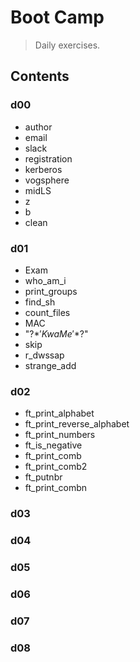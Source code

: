 # Boot Camp
> Daily exercises.

## Contents
### d00
- author
- email
- slack
- registration
- kerberos
- vogsphere
- midLS
- z
- b
- clean
### d01
- Exam
- who_am_i
- print_groups
- find_sh
- count_files
- MAC
- "\?$*'KwaMe'*$?\"
- skip
- r_dwssap
- strange_add
### d02
- ft_print_alphabet
- ft_print_reverse_alphabet
- ft_print_numbers
- ft_is_negative
- ft_print_comb
- ft_print_comb2
- ft_putnbr
- ft_print_combn
### d03
### d04
### d05
### d06
### d07
### d08
